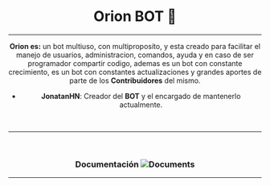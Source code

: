 <div style="text-align: center">

#  **Orion BOT 🌟**
---
**Orion es:** un bot multiuso, con multiproposíto, y esta creado para facilitar el manejo de usuarios, administracion, comandos, ayuda y en caso de ser programador compartir codigo, ademas es un bot con constante crecimiento, es un bot con constantes actualizaciones y grandes aportes de parte de los **Contribuidores** del mismo.

* **JonatanHN**: Creador del **BOT** y el encargado de mantenerlo actualmente.

</br>


---


</br>


### Documentación ![Documents](https://img.icons8.com/cotton/25/000000/regular-document.png)

---

</br>


</div>

